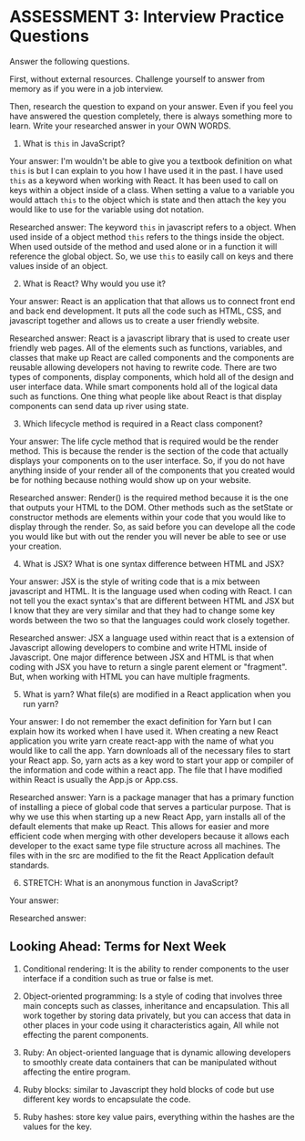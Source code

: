 # ASSESSMENT 3: Interview Practice Questions

Answer the following questions.

First, without external resources. Challenge yourself to answer from memory as if you were in a job interview.

Then, research the question to expand on your answer. Even if you feel you have answered the question completely, there is always something more to learn. Write your researched answer in your OWN WORDS.


1. What is `this` in JavaScript?

  Your answer: 
  I'm wouldn't be able to give you a textbook definition on what `this` is but I can explain to you how I have used it in the past. I have used `this` as a keyword when working with React. It has been used to call on keys within a object inside of a class. When setting a value to a variable you would attach `this` to the object which is state and then attach the key you would like to use for the variable using dot notation.

  Researched answer:
  The keyword `this` in javascript refers to a object. When used inside of a object method `this` refers to the things inside the object. When used outside of the method and used alone or in a function it will reference the global object. So, we use `this` to easily call on keys and there values inside of an object.



2. What is React? Why would you use it?

  Your answer:
  React is an application that that allows us to connect front end and back end development. It puts all the code such as HTML, CSS, and javascript together and allows us to create a user friendly website. 


  Researched answer:
  React is a javascript library that is used to create user friendly web pages. All of the elements such as functions, variables, and classes that make up React are called components and the components are reusable allowing developers not having to rewrite code. There are two types of components, display components, which hold all of the design and user interface data. While smart components hold all of the logical data such as functions. One thing what people like about React is that display components can send data up river using state.



3. Which lifecycle method is required in a React class component?

  Your answer:
  The life cycle method that is required would be the render method. This is because the render is the section of the code that actually displays your components on to the user interface. So, if you do not have anything inside of your render all of the components that you created would be for nothing because nothing would show up on your website.

  Researched answer:
  Render() is the required method because it is the one that outputs your HTML to the DOM. Other methods such as the setState or constructor methods are elements within your code that you would like to display through the render. So, as said before you can develope all the code you would like but with out the render you will never be able to see or use your creation. 



4. What is JSX? What is one syntax difference between HTML and JSX?

  Your answer:
  JSX is the style of writing code that is a mix between javascript and HTML. It is the language used when coding with React. I can not tell you the exact syntax's that are different between HTML and JSX but I know that they are very similar and that they had to change some key words between the two so that the languages could work closely together.

  Researched answer:
  JSX a language used within react that is a extension of Javascript allowing developers to combine and write HTML inside of Javascript. One major difference between JSX and HTML is that when coding with JSX you have to return a single parent element or "fragment". But, when working with HTML you can have multiple fragments.



5. What is yarn? What file(s) are modified in a React application when you run yarn?

  Your answer:
  I do not remember the exact definition for Yarn but I can explain how its worked when I have used it. When creating a new React application you write yarn create react-app with the name of what you would like to call the app. Yarn downloads all of the necessary files to start your React app. So, yarn acts as a key word to start your app or compiler of the information and code within a react app. The file that I have modified within React is usually the App.js or App.css.

  Researched answer:
  Yarn is a package manager that has a primary function of installing a piece of global code that serves a particular purpose. That is why we use this when starting up a new React App, yarn installs all of the default elements that make up React. This allows for easier and more efficient code when merging with other developers because it allows each developer to the exact same type file structure across all machines. The files with in the src are modified to the fit the React Application default standards.



6. STRETCH: What is an anonymous function in JavaScript?

  Your answer:

  Researched answer:


## Looking Ahead: Terms for Next Week

1. Conditional rendering: It is the ability to render components to the user interface if a condition such as true or false is met.

2. Object-oriented programming: Is a style of coding that involves three main concepts such as classes, inheritance and encapsulation. This all work together by storing data privately, but you can access that data in other places in your code using it characteristics again, All while not effecting the parent components.

3. Ruby: An object-oriented language that is dynamic allowing developers to smoothly create data containers that can be manipulated without affecting the entire program.

4. Ruby blocks: similar to Javascript they hold blocks of code but use different key words to encapsulate the code.

5. Ruby hashes: store key value pairs, everything within the hashes are the values for the key.
